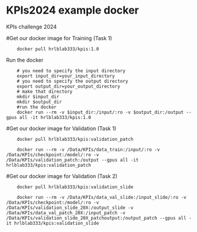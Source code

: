 # KPIs2024 example docker
KPIs challenge 2024

#Get our docker image for Training (Task 1)


        docker pull hrlblab333/kpis:1.0
    
Run the docker


        # you need to specify the input directory
        export input_dir=your_input_directory
        # you need to specify the output directory
        export output_dir=your_output_directory
        # make that directory
        mkdir $input_dir
        mkdir $output_dir
        #run the docker
        docker run --rm -v $input_dir:/input/:ro -v $output_dir:/output --gpus all -it hrlblab333/kpis:1.0

#Get our docker image for Validation (Task 1)

        docker pull hrlblab333/kpis:validation_patch   

        docker run --rm -v /Data/KPIs/data_train:/input/:ro -v /Data/KPIs/checkpoint:/model/:ro -v /Data/KPIs/validation_patch:/output --gpus all -it hrlblab333/kpis:validation_patch
        

#Get our docker image for Validation (Task 2)

        docker pull hrlblab333/kpis:validation_slide

        docker run --rm -v /Data/KPIs/data_val_slide:/input_slide/:ro -v /Data/KPIs/checkpoint:/model/:ro -v /Data/KPIs/validation_slide_20X:/output_slide -v /Data/KPIs/data_val_patch_20X:/input_patch -v /Data/KPIs/validation_slide_20X_patchoutput:/output_patch --gpus all -it hrlblab333/kpis:validation_slide

        
